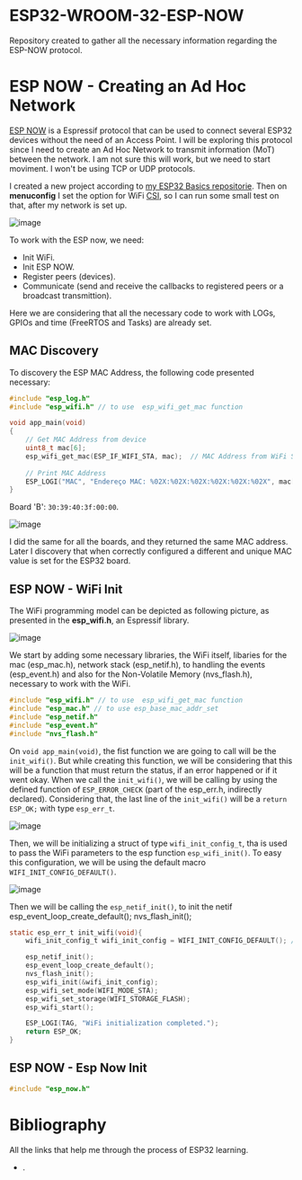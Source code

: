 # ESP32-WROOM-32-ESP-NOW
Repository created to gather all the necessary information regarding the ESP-NOW protocol.

# ESP NOW - Creating an Ad Hoc Network

[ESP NOW](https://docs.espressif.com/projects/esp-idf/en/latest/esp32c3/api-reference/network/esp_now.html) is a Espressif protocol that can be used to connect several ESP32 devices without the need of an Access Point. I will be exploring this protocol since I need to create an Ad Hoc Network to transmit information (MoT) between the network. I am not sure this will work, but we need to start moviment. I won't be using TCP or UDP protocols.

I created a new project according to [my ESP32 Basics repositorie](https://github.com/Rafaelatff/ESP32-WROOM-32-Basics/blob/main/README.md). Then on **menuconfig** I set the option for WiFi [CSI](https://github.com/Rafaelatff/ESP32-WROOM-32-Basics/blob/main/README.md), so I can run some small test on that, after my network is set up. 

![image](https://github.com/Rafaelatff/ESP32-WROOM-32-ESP-NOW/assets/58916022/af3a1cbf-2ee7-4882-91fc-19c027e0eb52)

To work with the ESP now, we need:

* Init WiFi.
* Init ESP NOW.
* Register peers (devices).
* Communicate (send and receive the callbacks to registered peers or a broadcast transmittion).

Here we are considering that all the necessary code to work with LOGs, GPIOs and time (FreeRTOS and Tasks) are already set.

## MAC Discovery

To discovery the ESP MAC Address, the following code presented necessary:

```c
#include "esp_log.h"
#include "esp_wifi.h" // to use  esp_wifi_get_mac function

void app_main(void)
{
    // Get MAC Address from device
    uint8_t mac[6];
    esp_wifi_get_mac(ESP_IF_WIFI_STA, mac);  // MAC Address from WiFi Station (STA)
    
    // Print MAC Address
    ESP_LOGI("MAC", "Endereço MAC: %02X:%02X:%02X:%02X:%02X:%02X", mac[0], mac[1], mac[2], mac[3], mac[4], mac[5]);
}
```

Board 'B': `30:39:40:3f:00:00`.

![image](https://github.com/Rafaelatff/ESP32-WROOM-32-ESP-NOW/assets/58916022/5a6c1f33-4f27-40d7-8ad0-80e5e9212089)

I did the same for all the boards, and they returned the same MAC address. Later I discovery that when correctly configured a different and unique MAC value is set for the ESP32 board.

## ESP NOW - WiFi Init

The WiFi programming model can be depicted as following picture, as presented in the **esp_wifi.h**, an Espressif library.

![image](https://github.com/Rafaelatff/ESP32-WROOM-32-ESP-NOW/assets/58916022/f30edc86-8e08-48f6-ae62-a94da62a6cea)

We start by adding some necessary libraries, the WiFi itself, libaries for the mac (esp_mac.h), network stack (esp_netif.h), to handling the events (esp_event.h) and also for the Non-Volatile Memory (nvs_flash.h), necessary to work with the WiFi.

```c
#include "esp_wifi.h" // to use  esp_wifi_get_mac function
#include "esp_mac.h" // to use esp_base_mac_addr_set
#include "esp_netif.h"
#include "esp_event.h"
#include "nvs_flash.h"
```

On `void app_main(void)`, the fist function we are going to call will be the `init_wifi()`. But while creating this function, we will be considering that this will be a function that must return the status, if an error happened or if it went okay. When we call the `init_wifi()`, we will be calling by using the defined function of `ESP_ERROR_CHECK` (part of the esp_err.h, indirectly declared). Considering that, the last line of the `init_wifi()` will be a `return ESP_OK;` with type `esp_err_t`.

![image](https://github.com/Rafaelatff/ESP32-WROOM-32-ESP-NOW/assets/58916022/1edaaee0-7493-4664-83e5-8c59d4dba730)

Then, we will be initializing a struct of type `wifi_init_config_t`, tha is used to pass the WiFi parameters to the esp function `esp_wifi_init()`. To easy this configuration, we will be using the default macro `WIFI_INIT_CONFIG_DEFAULT()`.

![image](https://github.com/Rafaelatff/ESP32-WROOM-32-ESP-NOW/assets/58916022/821cd984-8598-4a82-8b3b-d0883165363e)

Then we will be calling the `esp_netif_init()`, to init the netif 
    esp_event_loop_create_default();
    nvs_flash_init();

```c
static esp_err_t init_wifi(void){
    wifi_init_config_t wifi_init_config = WIFI_INIT_CONFIG_DEFAULT(); // macro default

    esp_netif_init();
    esp_event_loop_create_default();
    nvs_flash_init();
    esp_wifi_init(&wifi_init_config);
    esp_wifi_set_mode(WIFI_MODE_STA);
    esp_wifi_set_storage(WIFI_STORAGE_FLASH);
    esp_wifi_start();

    ESP_LOGI(TAG, "WiFi initialization completed.");
    return ESP_OK;
}
```

## ESP NOW - Esp Now Init

```c
#include "esp_now.h"
```

# Bibliography

All the links that help me through the process of ESP32 learning.

* []().
